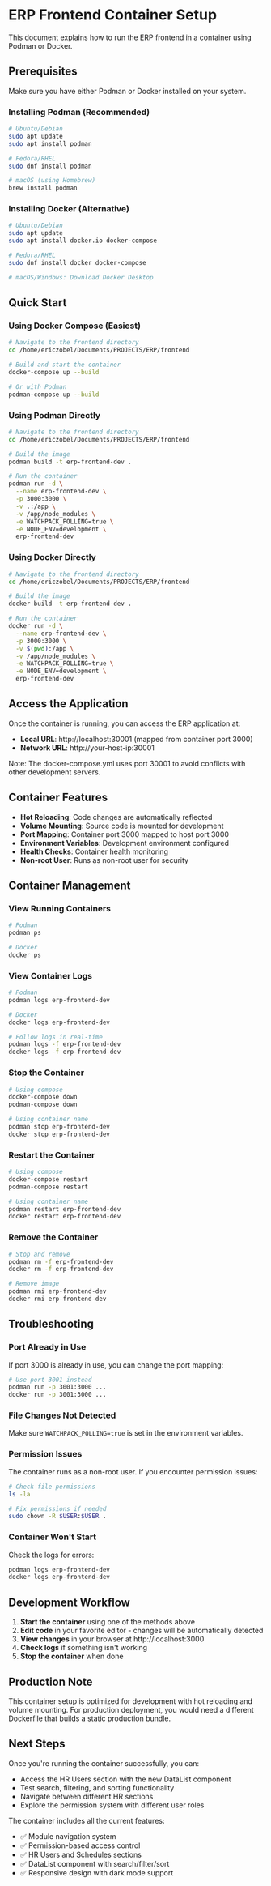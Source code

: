 # ERP Frontend Container Setup

This document explains how to run the ERP frontend in a container using Podman or Docker.

## Prerequisites

Make sure you have either Podman or Docker installed on your system.

### Installing Podman (Recommended)
```bash
# Ubuntu/Debian
sudo apt update
sudo apt install podman

# Fedora/RHEL
sudo dnf install podman

# macOS (using Homebrew)
brew install podman
```

### Installing Docker (Alternative)
```bash
# Ubuntu/Debian
sudo apt update
sudo apt install docker.io docker-compose

# Fedora/RHEL
sudo dnf install docker docker-compose

# macOS/Windows: Download Docker Desktop
```

## Quick Start

### Using Docker Compose (Easiest)
```bash
# Navigate to the frontend directory
cd /home/ericzobel/Documents/PROJECTS/ERP/frontend

# Build and start the container
docker-compose up --build

# Or with Podman
podman-compose up --build
```

### Using Podman Directly
```bash
# Navigate to the frontend directory
cd /home/ericzobel/Documents/PROJECTS/ERP/frontend

# Build the image
podman build -t erp-frontend-dev .

# Run the container
podman run -d \
  --name erp-frontend-dev \
  -p 3000:3000 \
  -v .:/app \
  -v /app/node_modules \
  -e WATCHPACK_POLLING=true \
  -e NODE_ENV=development \
  erp-frontend-dev
```

### Using Docker Directly
```bash
# Navigate to the frontend directory
cd /home/ericzobel/Documents/PROJECTS/ERP/frontend

# Build the image
docker build -t erp-frontend-dev .

# Run the container
docker run -d \
  --name erp-frontend-dev \
  -p 3000:3000 \
  -v $(pwd):/app \
  -v /app/node_modules \
  -e WATCHPACK_POLLING=true \
  -e NODE_ENV=development \
  erp-frontend-dev
```

## Access the Application

Once the container is running, you can access the ERP application at:
- **Local URL**: http://localhost:30001 (mapped from container port 3000)
- **Network URL**: http://your-host-ip:30001

Note: The docker-compose.yml uses port 30001 to avoid conflicts with other development servers.

## Container Features

- **Hot Reloading**: Code changes are automatically reflected
- **Volume Mounting**: Source code is mounted for development
- **Port Mapping**: Container port 3000 mapped to host port 3000
- **Environment Variables**: Development environment configured
- **Health Checks**: Container health monitoring
- **Non-root User**: Runs as non-root user for security

## Container Management

### View Running Containers
```bash
# Podman
podman ps

# Docker
docker ps
```

### View Container Logs
```bash
# Podman
podman logs erp-frontend-dev

# Docker
docker logs erp-frontend-dev

# Follow logs in real-time
podman logs -f erp-frontend-dev
docker logs -f erp-frontend-dev
```

### Stop the Container
```bash
# Using compose
docker-compose down
podman-compose down

# Using container name
podman stop erp-frontend-dev
docker stop erp-frontend-dev
```

### Restart the Container
```bash
# Using compose
docker-compose restart
podman-compose restart

# Using container name
podman restart erp-frontend-dev
docker restart erp-frontend-dev
```

### Remove the Container
```bash
# Stop and remove
podman rm -f erp-frontend-dev
docker rm -f erp-frontend-dev

# Remove image
podman rmi erp-frontend-dev
docker rmi erp-frontend-dev
```

## Troubleshooting

### Port Already in Use
If port 3000 is already in use, you can change the port mapping:
```bash
# Use port 3001 instead
podman run -p 3001:3000 ...
docker run -p 3001:3000 ...
```

### File Changes Not Detected
Make sure `WATCHPACK_POLLING=true` is set in the environment variables.

### Permission Issues
The container runs as a non-root user. If you encounter permission issues:
```bash
# Check file permissions
ls -la

# Fix permissions if needed
sudo chown -R $USER:$USER .
```

### Container Won't Start
Check the logs for errors:
```bash
podman logs erp-frontend-dev
docker logs erp-frontend-dev
```

## Development Workflow

1. **Start the container** using one of the methods above
2. **Edit code** in your favorite editor - changes will be automatically detected
3. **View changes** in your browser at http://localhost:3000
4. **Check logs** if something isn't working
5. **Stop the container** when done

## Production Note

This container setup is optimized for development with hot reloading and volume mounting. For production deployment, you would need a different Dockerfile that builds a static production bundle.

## Next Steps

Once you're running the container successfully, you can:
- Access the HR Users section with the new DataList component
- Test search, filtering, and sorting functionality
- Navigate between different HR sections
- Explore the permission system with different user roles

The container includes all the current features:
- ✅ Module navigation system
- ✅ Permission-based access control
- ✅ HR Users and Schedules sections
- ✅ DataList component with search/filter/sort
- ✅ Responsive design with dark mode support